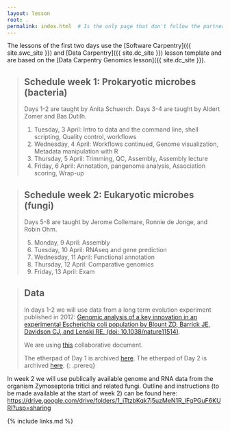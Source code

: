 ```yaml
---
layout: lesson
root: .
permalink: index.html  # Is the only page that don't follow the partner /:path/index.html
---
```


The lessons of the first two days use the
[Software Carpentry]({{ site.swc_site }}) and
[Data Carpentry]({{ site.dc_site }}) lesson template and are based on the [Data Carpentry Genomics lesson]({{ site.dc_site }}).


> ## Schedule week 1: Prokaryotic microbes (bacteria)
> 
> Days 1-2 are taught by Anita Schuerch. Days 3-4 are taught by Aldert Zomer and Bas Dutilh.
> 
> 1.  Tuesday, 3 April: Intro to data and the command line, shell scripting, Quality control, workflows
> 2.  Wednesday, 4 April: Workflows continued, Genome visualization, Metadata manipulation with R
> 3.  Thursday, 5 April: Trimming, QC, Assembly, Assembly lecture
> 4.  Friday, 6 April: Annotation, pangenome analysis, Association scoring, Wrap-up

> ## Schedule week 2: Eukaryotic microbes (fungi)
> 
> Days 5-8 are taught by Jerome Collemare, Ronnie de Jonge, and Robin Ohm.
> 
> 5.  Monday, 9 April: Assembly
> 6.  Tuesday, 10 April: RNAseq and gene prediction
> 7.  Wednesday, 11 April: Functional annotation
> 8.  Thursday, 12 April: Comparative genomics
> 9.  Friday, 13 April: Exam

> ## Data
>
> In days 1-2 we will use data from a long term evolution experiment published in 2012: [Genomic analysis of a key innovation in an experimental Escherichia coli population by Blount ZD, Barrick JE, Davidson CJ, and Lenski RE. (doi: 10.1038/nature11514)](https://www.nature.com/articles/nature11514).
>
> We are using [this](http://pad.software-carpentry.org/2018-04-03-Utrecht) collaborative document.
>
> The etherpad of Day 1 is archived [here](files/2018-04-03-Utrecht-Day1.pdf).
> The etherpad of Day 2 is archived [here](files/2018-04-03-Utrecht-Day2.pdf).
{: .prereq}

In week 2 we will use publically available genome and RNA data from the organism Zymoseptoria tritici and related fungi. Outline and instructions (to be made available at the start of week 2) can be found here:
https://drive.google.com/drive/folders/1_iTtzbKqk7j5uzMeN1R_lFgPGuF6KURl?usp=sharing

{% include links.md %}
